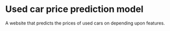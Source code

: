 # Used car price prediction model
A website that predicts the prices of used cars on depending upon features.

